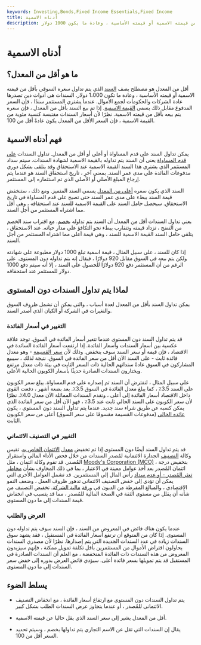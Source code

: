 ```yaml
---
keywords: Investing,Bonds,Fixed Income Essentials,Fixed Income
title: أدناه الاسمية
description: أقل من المعدل هو مصطلح يصف السند الذي يكون سعره السوقي أقل من قيمته الاسمية أو قيمته الأساسية ، وعادة ما يكون 1000 دولار.
---
```


# أدناه الاسمية
## ما هو أقل من المعدل؟

أقل من المعدل هو مصطلح يصف [السند](/bond) الذي يتم تداول سعره السوقي بأقل من قيمته الاسمية أو قيمته الأساسية ، وعادة ما تكون 1،000 دولار. السندات هي أدوات دين تصدرها عادة الشركات والحكومات لجمع الأموال. عندما يشتري المستثمر سندًا ، فإن السعر المدفوع مقابل ذلك يسمى [القيمة الاسمية](/facevalue). إذا تم بيع السند بأقل من المعدل ، فإن سعره يتم بيعه بأقل من قيمته الاسمية. نظرًا لأن أسعار السندات مقتبسة كنسبة مئوية من القيمة الاسمية ، فإن السعر الأقل من المعدل يكون عادةً أقل من 100.

## فهم أدناه الاسمية

يمكن تداول السند على قدم المساواة أو أعلى أو أقل من المعدل. تداول السندات [على قدم المساواة](/at-par) يعني أن السند يتم تداوله بالقيمة الاسمية لشهادة السندات. سيتم سداد المستثمر الذي يشتري هذا السند القيمة الاسمية عند الاستحقاق وقد يتلقى بشكل دوري مدفوعات الفائدة على مدى عمر السند. بمعنى آخر ، تاريخ استحقاق السند هو عندما يتم إرجاع المبلغ الأصلي أو الأصلي الذي تم استثماره إلى المستثمر.

السند الذي يكون سعره [أعلى من المعدل](/abovepar) يسمى السند المتميز. ومع ذلك ، ستنخفض قيمة السند ببطء على مدى عمر السند حتى تصبح على قدم المساواة في تاريخ الاستحقاق. سيحصل حامل السند على القيمة الاسمية للسند عند استحقاقه ، وهي أقل مما اشتراه المستثمر من أجل السند.

يعني تداول السندات أقل من المعدل أن السند يتم تداوله [بخصم](/at-a-discount). مع اقتراب سند الخصم من النضج ، تزداد قيمته وتتقارب ببطء نحو التكافؤ على مدار حياته. عند الاستحقاق ، يتلقى حامل السند القيمة الاسمية للسند ، وهي قيمة أعلى مما اشتراه المستثمر من أجل السند.

إذا كان للسند ، على سبيل المثال ، قيمة اسمية تبلغ 1000 دولار مطبوعة على شهادته ولكن يتم بيعه في السوق مقابل 920 دولارًا ، فيقال إنه يتم تداوله دون المستوى. على الرغم من أن المستثمر دفع 920 دولارًا للحصول على السند ، إلا أنه سيتم دفع 1000 دولار للمستثمر عند استحقاقه.

## لماذا يتم تداول السندات دون المستوى

يمكن تداول السند بأقل من المعدل لعدة أسباب ، والتي يمكن أن تشمل ظروف السوق والتغيرات في الشركة أو الكيان الذي أصدر السند.

### التغيير في أسعار الفائدة

قد يتم تداول السند دون المستوى عندما تتغير أسعار الفائدة في السوق. توجد علاقة عكسية بين أسعار السندات وأسعار الفائدة. إذا ارتفعت أسعار الفائدة السائدة في الاقتصاد ، فإن قيمة أو سعر السند سوف ينخفض. وذلك لأن [سعر القسيمة](/coupon-rate) - وهو معدل فائدة ثابت - على السند الآن أقل من سعر الفائدة في السوق. نتيجة لذلك ، سيبيع المشاركون في السوق عادةً سنداتهم الحالية ذات السعر الثابت في بيئة ذات معدل مرتفع ويختارون السندات الصادرة حديثًا بأسعار الكوبون الحالية الأعلى.

على سبيل المثال ، لنفترض أن السند تم إصداره على قدم المساواة. يبلغ سعر الكوبون على السند 3.5٪ ، كما يبلغ معدل الفائدة في السوق 3.5٪. بعد بضعة أشهر ، دفعت القوى داخل الاقتصاد أسعار الفائدة إلى أعلى ، وتقدم السندات المماثلة الآن معدل 4.0٪. نظرًا لأن سعر الكوبون على السند الحالي ثابت عند 3.5٪ ، فهو الآن أقل من سعر الفائدة الذي يمكن كسبه عن طريق شراء سند جديد. عندما يتم تداول السند دون المستوى ، يكون [عائده الحالي](/currentyield) (مدفوعات القسيمة مقسومًا على سعر السوق) أعلى من سعر الكوبون الثابت.

### التغيير في التصنيف الائتماني

قد يتم تداول السند أيضًا دون المستوى إذا تم تخفيض [معدل](/creditrating) [الائتمان الخاص به](/creditrating). تقيس وكالة [التصنيف](/bond-rating-agencies) الجدارة الائتمانية لمُصدر السندات من خلال فحص الأداء المالي واستقرار المُصدر. قد تقوم وكالة ائتمان ، مثل [Moody's Corporation (MCO)](/moodys) ، بتخفيض درجة ائتمان المُصدر بعد أخذ عوامل معينة في الاعتبار ، بما في ذلك المخاوف بشأن [مخاطر تعثر المُصدر - أو عدم سداد](/defaultrisk) رأس المال إلى المستثمرين. قد تشمل العوامل الأخرى التي يمكن أن تؤدي إلى خفض التصنيف الائتماني تدهور ظروف العمل ، وضعف النمو الاقتصادي ، والمبالغ المفرطة من الديون في [ورقة](/balancesheet) [مالية الشركة](/balancesheet). تخفيض التصنيف من شأنه أن يقلل من مستوى الثقة في الصحة المالية للمُصدر ، مما قد يتسبب في انخفاض قيمة السندات إلى ما دون المستوى.

### العرض والطلب

عندما يكون هناك فائض في المعروض من السند ، فإن السند سوف يتم تداوله دون المستوى. إذا كان من المتوقع أن ترتفع أسعار الفائدة في المستقبل ، فقد يشهد سوق السندات زيادة في عدد السندات الجديدة التي يتم إصدارها. نظرًا لأن مصدري السندات يحاولون اقتراض الأموال من المستثمرين بأقل تكلفة تمويل ممكنة ، فإنهم سيزيدون المعروض من هذه السندات ذات الفائدة المنخفضة ، مع العلم أن السندات الصادرة في المستقبل قد يتم تمويلها بسعر فائدة أعلى. سيؤدي فائض العرض بدوره إلى خفض سعر السندات إلى ما دون المستوى.

## يسلط الضوء

- يتم تداول السندات دون المستوى مع ارتفاع أسعار الفائدة ، مع انخفاض التصنيف الائتماني للمُصدر ، أو عندما يتجاوز عرض السندات الطلب بشكل كبير.

- أقل من المعدل يشير إلى سعر السند الذي يقل حاليا عن قيمته الاسمية.

- يقال إن السندات التي تقل عن الاسم التجاري يتم تداولها بخصم ، وسيتم تحديد السعر أقل من 100.


